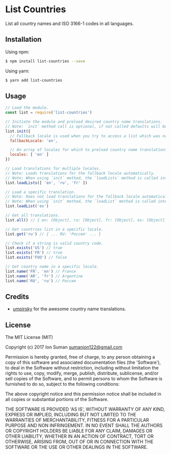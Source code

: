 
# List Countries

List all country names and ISO 3166-1 codes in all languages.

## Installation

Using npm:

```bash
$ npm install list-countries --save
```

Using yarn:

```bash
$ yarn add list-countries
```

## Usage

```js
// Load the module.
const list = require('list-countries')

// Initiate the module and preload desired country name translations.
// Note: `init` method call is optional, if not called defaults will be used.
list.init({
  // Fallback locale is used when you try to access a list which was not loaded yet.
  fallbackLocale: 'en',

  // An array of locales for which to preload country name translations.
  locales: [ 'en' ]
})

// Load translations for multiple locales.
// Note: Loads translations for the fallback locale automatically.
// Note: When using `init` method, the `loadLists` method is called internally.
list.loadLists([ 'en', 'ru', 'fr' ])

// Load a specific translation.
// Note: Does not load translations for the fallback locale automatically.
// Note: When using `init` method, the `loadList` method is called internally.
list.loadList('es')

// Get all translations.
list.all() // { en: [Object], ru: [Object], fr: [Object], es: [Object] }

// Get countries list in a specific locale.
list.get('ru') // { ... RU: 'Россия' ... }

// Check if a string is valid country code.
list.exists('US') // true
list.exists('FR') // true
list.exists('FOO') // false

// Get country name in a specific locale.
list.name('FR', 'en') // France
list.name('AR', 'fr') // Argentine
list.name('RU', 'ru') // Россия
```

## Credits

- [umpirsky](https://github.com/umpirsky/country-list) for the
  awesome country name translations.

## License

The MIT License (MIT)

Copyright (c) 2017 Ion Suman <sumanion122@gmail.com>

Permission is hereby granted, free of charge, to any person obtaining
a copy of this software and associated documentation files (the
'Software'), to deal in the Software without restriction, including
without limitation the rights to use, copy, modify, merge, publish,
distribute, sublicense, and/or sell copies of the Software, and to
permit persons to whom the Software is furnished to do so, subject to
the following conditions:

The above copyright notice and this permission notice shall be
included in all copies or substantial portions of the Software.

THE SOFTWARE IS PROVIDED 'AS IS', WITHOUT WARRANTY OF ANY KIND,
EXPRESS OR IMPLIED, INCLUDING BUT NOT LIMITED TO THE WARRANTIES OF
MERCHANTABILITY, FITNESS FOR A PARTICULAR PURPOSE AND NON INFRINGEMENT.
IN NO EVENT SHALL THE AUTHORS OR COPYRIGHT HOLDERS BE LIABLE FOR ANY
CLAIM, DAMAGES OR OTHER LIABILITY, WHETHER IN AN ACTION OF CONTRACT,
TORT OR OTHERWISE, ARISING FROM, OUT OF OR IN CONNECTION WITH THE
SOFTWARE OR THE USE OR OTHER DEALINGS IN THE SOFTWARE.
